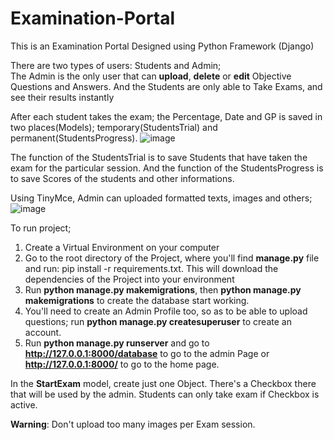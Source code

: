 # Examination-Portal
This is an Examination Portal Designed using Python Framework (Django)

There are two types of users: Students and Admin;<br>
The Admin is the only user that can **upload**, **delete** or **edit** Objective Questions and Answers.
And the Students are only able to Take Exams, and see their results instantly

After each student takes the exam; the Percentage, Date and GP is saved in two places(Models); temporary(StudentsTrial) and permanent(StudentsProgress).
![image](https://user-images.githubusercontent.com/101975553/234072429-55c75463-2400-49cf-876d-6311ab402991.png)


The function of the StudentsTrial is to save Students that have taken the exam for the particular session.
And the function of the StudentsProgress is to save Scores of the students and other informations.

Using TinyMce, Admin can uploaded formatted texts, images and others;
![image](https://user-images.githubusercontent.com/101975553/234071970-13c958d2-c30e-4e27-b8a1-8e697bd3e27b.png)

To run project;
1. Create a Virtual Environment on your computer
2. Go to the root directory of the Project, where you'll find **manage.py** file and run: pip install -r requirements.txt. 
This will download the dependencies of the Project into your environment
3. Run **python manage.py makemigrations**, then **python manage.py makemigrations** to create the database start working.
4. You'll need to create an Admin Profile too, so as to be able to upload questions; run **python manage.py createsuperuser** to create an account.
5. Run **python manage.py runserver** and go to **http://127.0.0.1:8000/database** to go to the admin Page or **http://127.0.0.1:8000/** to go to the home page.

In the **StartExam** model, create just one Object. There's a Checkbox there that will be used by the admin. Students can only take exam if Checkbox is active.

**Warning**: Don't upload too many images per Exam session.


